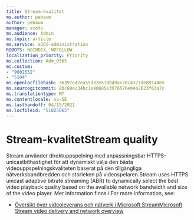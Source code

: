 ```yaml
---
title: Stream-kvalitet
ms.author: pebaum
author: pebaum
manager: scotv
ms.audience: Admin
ms.topic: article
ms.service: o365-administration
ROBOTS: NOINDEX, NOFOLLOW
localization_priority: Priority
ms.collection: Adm_O365
ms.custom:
- "9002552"
- "5104"
ms.openlocfilehash: 36397e42ea55d32e510b49ac70c4371de8914465
ms.sourcegitcommit: 8bc60ec34bc1e40685e3976576e04a2623f63a7c
ms.translationtype: MT
ms.contentlocale: sv-SE
ms.lasthandoff: 04/15/2021
ms.locfileid: "51825065"
---
```

# <a name="stream-quality"></a><span data-ttu-id="6fd8a-102">Stream-kvalitet</span><span class="sxs-lookup"><span data-stu-id="6fd8a-102">Stream quality</span></span>

<span data-ttu-id="6fd8a-103">Stream använder direktuppspelning med anpassningsbar HTTPS-unicastbithastighet för att dynamiskt välja den bästa videouppspelningskvaliteten baserat på den tillgängliga nätverksbandbredden och storleken på videospelaren.</span><span class="sxs-lookup"><span data-stu-id="6fd8a-103">Stream uses HTTPS unicast adaptive bitrate streaming (ABR) to dynamically select the best video playback quality based on the available network bandwidth and size of the video player.</span></span> <span data-ttu-id="6fd8a-104">Mer information finns i:</span><span class="sxs-lookup"><span data-stu-id="6fd8a-104">For more information, see:</span></span>

- [<span data-ttu-id="6fd8a-105">Översikt över videoleverans och nätverk i Microsoft Stream</span><span class="sxs-lookup"><span data-stu-id="6fd8a-105">Microsoft Stream video delivery and network overview</span></span>](https://docs.microsoft.com/stream/network-overview)
